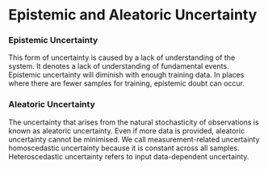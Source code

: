 # Epistemic and Aleatoric Uncertainty
### Epistemic Uncertainty
This form of uncertainty is caused by a lack of understanding of the system. It denotes a lack of understanding of fundamental events. Epistemic uncertainty will diminish with enough training data. In places where there are fewer samples for training, epistemic doubt can occur.
### Aleatoric Uncertainty
The uncertainty that arises from the natural stochasticity of observations is known as aleatoric uncertainty. Even if more data is provided, aleatoric uncertainty cannot be minimised. We call measurement-related uncertainty homoscedastic uncertainty because it is constant across all samples. Heteroscedastic uncertainty refers to input data-dependent uncertainty.
 
